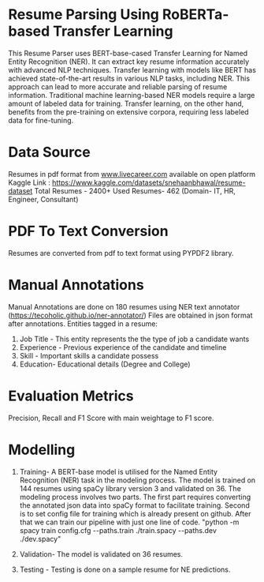 # Resume Parsing Using RoBERTa-based Transfer Learning

This Resume Parser uses BERT-base-cased Transfer Learning for Named Entity Recognition (NER). 
It can extract key resume information accurately with advanced NLP techniques.
Transfer learning with models like BERT has achieved state-of-the-art results in various NLP tasks, including NER. 
This approach can lead to more accurate and reliable parsing of resume information.
Traditional machine learning-based NER models require a large amount of labeled data for training. 
Transfer learning, on the other hand, benefits from the pre-training on extensive corpora, requiring less labeled data for fine-tuning.

# Data Source
Resumes in pdf format from www.livecareer.com available on open platform Kaggle 
Link : https://www.kaggle.com/datasets/snehaanbhawal/resume-dataset
Total Resumes - 2400+
Used Resumes- 462 (Domain- IT, HR, Engineer, Consultant)

# PDF To Text Conversion
Resumes are converted from pdf to text format using PYPDF2 library.

# Manual Annotations
Manual Annotations are done on 180 resumes using NER text annotator (https://tecoholic.github.io/ner-annotator/) 
Files are obtained in json format after annotations.
Entities tagged in a resume:
1. Job Title - This entity represents the the type of job a candidate wants
2. Experience - Previous experience of the candidate and timeline
3. Skill - Important skills a candidate possess
4. Education- Educational details (Degree and College)

# Evaluation Metrics
Precision, Recall and F1 Score with main weightage to F1 score.

# Modelling

1. Training- A BERT-base model  is utilised for the Named Entity Recognition (NER) task in the modeling process.
The model is trained on 144 resumes using spaCy library version 3 and validated on 36.
The modeling process involves two parts.
The first part requires converting the annotated json data into spaCy format to facilitate training.
Second is to set config file for training which is already present on github.
After that we can train our pipeline with just one line of code.
"python -m spacy train config.cfg --paths.train ./train.spacy --paths.dev ./dev.spacy"

2. Validation- The model is validated on 36 resumes.
3. Testing - Testing is done on a sample resume for NE predictions.

